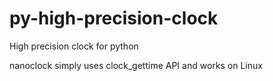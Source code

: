 # py-high-precision-clock
High precision clock for python

nanoclock simply uses clock_gettime API and works on Linux
